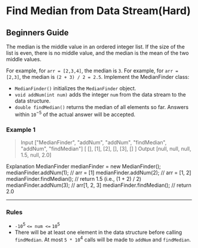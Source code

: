 # Find Median from Data Stream(Hard)

## Beginners Guide

The median is the middle value in an ordered integer list. If the size of the list is even, there is no middle value, and the median is the mean of the two middle values.

For example, for `arr = [2,3,4]`, the median is `3`.
For example, for `arr = [2,3]`, the median is `(2 + 3) / 2 = 2.5`.
Implement the MedianFinder class:

- `MedianFinder()` initializes the `MedianFinder` object.
- `void addNum(int num)` adds the integer `num` from the data stream to the data structure.
- `double findMedian()` returns the median of all elements so far. Answers within `10`$^{-5}$ of the actual answer will be accepted.

### Example 1

>Input
 ["MedianFinder", "addNum", "addNum", "findMedian", "addNum", "findMedian"]
 [ [], [1], [2], [], [3], [] ]
 Output
 [null, null, null, 1.5, null, 2.0]

Explanation
MedianFinder medianFinder = new MedianFinder();
medianFinder.addNum(1);    // arr = [1]
medianFinder.addNum(2);    // arr = [1, 2]
medianFinder.findMedian(); // return 1.5 (i.e., (1 + 2) / 2)
medianFinder.addNum(3);    // arr[1, 2, 3]
medianFinder.findMedian(); // return 2.0

---

### Rules

- `-10`$^5$ `<= num <=` `10`$^5$
- There will be at least one element in the data structure before calling `findMedian`.
At most `5 * 10`$^4$ calls will be made to `addNum` and `findMedian`.
